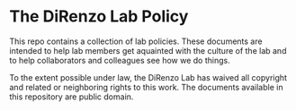 # The DiRenzo Lab Policy

This repo contains a collection of lab policies. These documents are intended to help lab members get aquainted with the culture of the lab and to help collaborators and colleagues see how we do things.

To the extent possible under law, the DiRenzo Lab has waived all copyright and related or neighboring rights to this work. The documents available in this repository are public domain.

